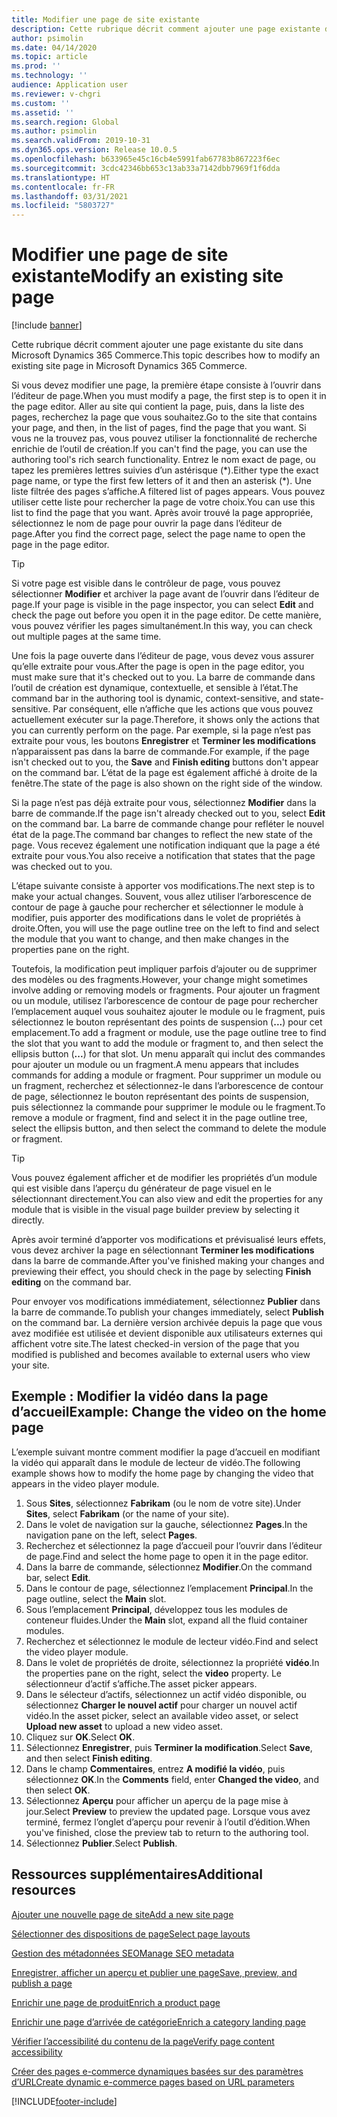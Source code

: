 ```yaml
---
title: Modifier une page de site existante
description: Cette rubrique décrit comment ajouter une page existante du site dans Microsoft Dynamics 365 Commerce.
author: psimolin
ms.date: 04/14/2020
ms.topic: article
ms.prod: ''
ms.technology: ''
audience: Application user
ms.reviewer: v-chgri
ms.custom: ''
ms.assetid: ''
ms.search.region: Global
ms.author: psimolin
ms.search.validFrom: 2019-10-31
ms.dyn365.ops.version: Release 10.0.5
ms.openlocfilehash: b633965e45c16cb4e5991fab67783b867223f6ec
ms.sourcegitcommit: 3cdc42346bb653c13ab33a7142dbb7969f1f6dda
ms.translationtype: HT
ms.contentlocale: fr-FR
ms.lasthandoff: 03/31/2021
ms.locfileid: "5803727"
---
```

# <a name="modify-an-existing-site-page"></a><span data-ttu-id="8b261-103">Modifier une page de site existante</span><span class="sxs-lookup"><span data-stu-id="8b261-103">Modify an existing site page</span></span>

[!include [banner](includes/banner.md)]

<span data-ttu-id="8b261-104">Cette rubrique décrit comment ajouter une page existante du site dans Microsoft Dynamics 365 Commerce.</span><span class="sxs-lookup"><span data-stu-id="8b261-104">This topic describes how to modify an existing site page in Microsoft Dynamics 365 Commerce.</span></span>

<span data-ttu-id="8b261-105">Si vous devez modifier une page, la première étape consiste à l’ouvrir dans l’éditeur de page.</span><span class="sxs-lookup"><span data-stu-id="8b261-105">When you must modify a page, the first step is to open it in the page editor.</span></span> <span data-ttu-id="8b261-106">Aller au site qui contient la page, puis, dans la liste des pages, recherchez la page que vous souhaitez.</span><span class="sxs-lookup"><span data-stu-id="8b261-106">Go to the site that contains your page, and then, in the list of pages, find the page that you want.</span></span> <span data-ttu-id="8b261-107">Si vous ne la trouvez pas, vous pouvez utiliser la fonctionnalité de recherche enrichie de l’outil de création.</span><span class="sxs-lookup"><span data-stu-id="8b261-107">If you can't find the page, you can use the authoring tool's rich search functionality.</span></span> <span data-ttu-id="8b261-108">Entrez le nom exact de page, ou tapez les premières lettres suivies d’un astérisque (\*).</span><span class="sxs-lookup"><span data-stu-id="8b261-108">Either type the exact page name, or type the first few letters of it and then an asterisk (\*).</span></span> <span data-ttu-id="8b261-109">Une liste filtrée des pages s’affiche.</span><span class="sxs-lookup"><span data-stu-id="8b261-109">A filtered list of pages appears.</span></span> <span data-ttu-id="8b261-110">Vous pouvez utiliser cette liste pour rechercher la page de votre choix.</span><span class="sxs-lookup"><span data-stu-id="8b261-110">You can use this list to find the page that you want.</span></span> <span data-ttu-id="8b261-111">Après avoir trouvé la page appropriée, sélectionnez le nom de page pour ouvrir la page dans l’éditeur de page.</span><span class="sxs-lookup"><span data-stu-id="8b261-111">After you find the correct page, select the page name to open the page in the page editor.</span></span>

> [!TIP]
> <span data-ttu-id="8b261-112">Si votre page est visible dans le contrôleur de page, vous pouvez sélectionner **Modifier** et archiver la page avant de l’ouvrir dans l’éditeur de page.</span><span class="sxs-lookup"><span data-stu-id="8b261-112">If your page is visible in the page inspector, you can select **Edit** and check the page out before you open it in the page editor.</span></span> <span data-ttu-id="8b261-113">De cette manière, vous pouvez vérifier les pages simultanément.</span><span class="sxs-lookup"><span data-stu-id="8b261-113">In this way, you can check out multiple pages at the same time.</span></span>

<span data-ttu-id="8b261-114">Une fois la page ouverte dans l’éditeur de page, vous devez vous assurer qu’elle extraite pour vous.</span><span class="sxs-lookup"><span data-stu-id="8b261-114">After the page is open in the page editor, you must make sure that it's checked out to you.</span></span> <span data-ttu-id="8b261-115">La barre de commande dans l’outil de création est dynamique, contextuelle, et sensible à l’état.</span><span class="sxs-lookup"><span data-stu-id="8b261-115">The command bar in the authoring tool is dynamic, context-sensitive, and state-sensitive.</span></span> <span data-ttu-id="8b261-116">Par conséquent, elle n’affiche que les actions que vous pouvez actuellement exécuter sur la page.</span><span class="sxs-lookup"><span data-stu-id="8b261-116">Therefore, it shows only the actions that you can currently perform on the page.</span></span> <span data-ttu-id="8b261-117">Par exemple, si la page n’est pas extraite pour vous, les boutons **Enregistrer** et **Terminer les modifications** n’apparaissent pas dans la barre de commande.</span><span class="sxs-lookup"><span data-stu-id="8b261-117">For example, if the page isn't checked out to you, the **Save** and **Finish editing** buttons don't appear on the command bar.</span></span> <span data-ttu-id="8b261-118">L’état de la page est également affiché à droite de la fenêtre.</span><span class="sxs-lookup"><span data-stu-id="8b261-118">The state of the page is also shown on the right side of the window.</span></span>

<span data-ttu-id="8b261-119">Si la page n’est pas déjà extraite pour vous, sélectionnez **Modifier** dans la barre de commande.</span><span class="sxs-lookup"><span data-stu-id="8b261-119">If the page isn't already checked out to you, select **Edit** on the command bar.</span></span> <span data-ttu-id="8b261-120">La barre de commande change pour refléter le nouvel état de la page.</span><span class="sxs-lookup"><span data-stu-id="8b261-120">The command bar changes to reflect the new state of the page.</span></span> <span data-ttu-id="8b261-121">Vous recevez également une notification indiquant que la page a été extraite pour vous.</span><span class="sxs-lookup"><span data-stu-id="8b261-121">You also receive a notification that states that the page was checked out to you.</span></span>

<span data-ttu-id="8b261-122">L’étape suivante consiste à apporter vos modifications.</span><span class="sxs-lookup"><span data-stu-id="8b261-122">The next step is to make your actual changes.</span></span> <span data-ttu-id="8b261-123">Souvent, vous allez utiliser l’arborescence de contour de page à gauche pour rechercher et sélectionner le module à modifier, puis apporter des modifications dans le volet de propriétés à droite.</span><span class="sxs-lookup"><span data-stu-id="8b261-123">Often, you will use the page outline tree on the left to find and select the module that you want to change, and then make changes in the properties pane on the right.</span></span> 

<span data-ttu-id="8b261-124">Toutefois, la modification peut impliquer parfois d’ajouter ou de supprimer des modèles ou des fragments.</span><span class="sxs-lookup"><span data-stu-id="8b261-124">However, your change might sometimes involve adding or removing models or fragments.</span></span> <span data-ttu-id="8b261-125">Pour ajouter un fragment ou un module, utilisez l’arborescence de contour de page pour rechercher l’emplacement auquel vous souhaitez ajouter le module ou le fragment, puis sélectionnez le bouton représentant des points de suspension (**...**) pour cet emplacement.</span><span class="sxs-lookup"><span data-stu-id="8b261-125">To add a fragment or module, use the page outline tree to find the slot that you want to add the module or fragment to, and then select the ellipsis button (**...**) for that slot.</span></span> <span data-ttu-id="8b261-126">Un menu apparaît qui inclut des commandes pour ajouter un module ou un fragment.</span><span class="sxs-lookup"><span data-stu-id="8b261-126">A menu appears that includes commands for adding a module or fragment.</span></span> <span data-ttu-id="8b261-127">Pour supprimer un module ou un fragment, recherchez et sélectionnez-le dans l’arborescence de contour de page, sélectionnez le bouton représentant des points de suspension, puis sélectionnez la commande pour supprimer le module ou le fragment.</span><span class="sxs-lookup"><span data-stu-id="8b261-127">To remove a module or fragment, find and select it in the page outline tree, select the ellipsis button, and then select the command to delete the module or fragment.</span></span>

> [!TIP]
> <span data-ttu-id="8b261-128">Vous pouvez également afficher et de modifier les propriétés d’un module qui est visible dans l’aperçu du générateur de page visuel en le sélectionnant directement.</span><span class="sxs-lookup"><span data-stu-id="8b261-128">You can also view and edit the properties for any module that is visible in the visual page builder preview by selecting it directly.</span></span>

<span data-ttu-id="8b261-129">Après avoir terminé d’apporter vos modifications et prévisualisé leurs effets, vous devez archiver la page en sélectionnant **Terminer les modifications** dans la barre de commande.</span><span class="sxs-lookup"><span data-stu-id="8b261-129">After you've finished making your changes and previewing their effect, you should check in the page by selecting **Finish editing** on the command bar.</span></span> 

<span data-ttu-id="8b261-130">Pour envoyer vos modifications immédiatement, sélectionnez **Publier** dans la barre de commande.</span><span class="sxs-lookup"><span data-stu-id="8b261-130">To publish your changes immediately, select **Publish** on the command bar.</span></span> <span data-ttu-id="8b261-131">La dernière version archivée depuis la page que vous avez modifiée est utilisée et devient disponible aux utilisateurs externes qui affichent votre site.</span><span class="sxs-lookup"><span data-stu-id="8b261-131">The latest checked-in version of the page that you modified is published and becomes available to external users who view your site.</span></span> 

## <a name="example-change-the-video-on-the-home-page"></a><span data-ttu-id="8b261-132">Exemple : Modifier la vidéo dans la page d’accueil</span><span class="sxs-lookup"><span data-stu-id="8b261-132">Example: Change the video on the home page</span></span>

<span data-ttu-id="8b261-133">L’exemple suivant montre comment modifier la page d’accueil en modifiant la vidéo qui apparaît dans le module de lecteur de vidéo.</span><span class="sxs-lookup"><span data-stu-id="8b261-133">The following example shows how to modify the home page by changing the video that appears in the video player module.</span></span>

1. <span data-ttu-id="8b261-134">Sous **Sites**, sélectionnez **Fabrikam** (ou le nom de votre site).</span><span class="sxs-lookup"><span data-stu-id="8b261-134">Under **Sites**, select **Fabrikam** (or the name of your site).</span></span>
1. <span data-ttu-id="8b261-135">Dans le volet de navigation sur la gauche, sélectionnez **Pages**.</span><span class="sxs-lookup"><span data-stu-id="8b261-135">In the navigation pane on the left, select **Pages**.</span></span>
1. <span data-ttu-id="8b261-136">Recherchez et sélectionnez la page d’accueil pour l’ouvrir dans l’éditeur de page.</span><span class="sxs-lookup"><span data-stu-id="8b261-136">Find and select the home page to open it in the page editor.</span></span>
1. <span data-ttu-id="8b261-137">Dans la barre de commande, sélectionnez **Modifier**.</span><span class="sxs-lookup"><span data-stu-id="8b261-137">On the command bar, select **Edit**.</span></span>
1. <span data-ttu-id="8b261-138">Dans le contour de page, sélectionnez l’emplacement **Principal**.</span><span class="sxs-lookup"><span data-stu-id="8b261-138">In the page outline, select the **Main** slot.</span></span>
1. <span data-ttu-id="8b261-139">Sous l’emplacement **Principal**, développez tous les modules de conteneur fluides.</span><span class="sxs-lookup"><span data-stu-id="8b261-139">Under the **Main** slot, expand all the fluid container modules.</span></span>
1. <span data-ttu-id="8b261-140">Recherchez et sélectionnez le module de lecteur vidéo.</span><span class="sxs-lookup"><span data-stu-id="8b261-140">Find and select the video player module.</span></span>
1. <span data-ttu-id="8b261-141">Dans le volet de propriétés de droite, sélectionnez la propriété **vidéo**.</span><span class="sxs-lookup"><span data-stu-id="8b261-141">In the properties pane on the right, select the **video** property.</span></span> <span data-ttu-id="8b261-142">Le sélectionneur d’actif s’affiche.</span><span class="sxs-lookup"><span data-stu-id="8b261-142">The asset picker appears.</span></span>
1. <span data-ttu-id="8b261-143">Dans le sélecteur d’actifs, sélectionnez un actif vidéo disponible, ou sélectionnez **Charger le nouvel actif** pour charger un nouvel actif vidéo.</span><span class="sxs-lookup"><span data-stu-id="8b261-143">In the asset picker, select an available video asset, or select **Upload new asset** to upload a new video asset.</span></span>
1. <span data-ttu-id="8b261-144">Cliquez sur **OK**.</span><span class="sxs-lookup"><span data-stu-id="8b261-144">Select **OK**.</span></span>
1. <span data-ttu-id="8b261-145">Sélectionnez **Enregistrer**, puis **Terminer la modification**.</span><span class="sxs-lookup"><span data-stu-id="8b261-145">Select **Save**, and then select **Finish editing**.</span></span>
1. <span data-ttu-id="8b261-146">Dans le champ **Commentaires**, entrez **A modifié la vidéo**, puis sélectionnez **OK**.</span><span class="sxs-lookup"><span data-stu-id="8b261-146">In the **Comments** field, enter **Changed the video**, and then select **OK**.</span></span>
1. <span data-ttu-id="8b261-147">Sélectionnez **Aperçu** pour afficher un aperçu de la page mise à jour.</span><span class="sxs-lookup"><span data-stu-id="8b261-147">Select **Preview** to preview the updated page.</span></span> <span data-ttu-id="8b261-148">Lorsque vous avez terminé, fermez l’onglet d’aperçu pour revenir à l’outil d’édition.</span><span class="sxs-lookup"><span data-stu-id="8b261-148">When you've finished, close the preview tab to return to the authoring tool.</span></span>
1. <span data-ttu-id="8b261-149">Sélectionnez **Publier**.</span><span class="sxs-lookup"><span data-stu-id="8b261-149">Select **Publish**.</span></span>

## <a name="additional-resources"></a><span data-ttu-id="8b261-150">Ressources supplémentaires</span><span class="sxs-lookup"><span data-stu-id="8b261-150">Additional resources</span></span>

[<span data-ttu-id="8b261-151">Ajouter une nouvelle page de site</span><span class="sxs-lookup"><span data-stu-id="8b261-151">Add a new site page</span></span>](add-new-page.md)

[<span data-ttu-id="8b261-152">Sélectionner des dispositions de page</span><span class="sxs-lookup"><span data-stu-id="8b261-152">Select page layouts</span></span>](select-page-layouts.md)

[<span data-ttu-id="8b261-153">Gestion des métadonnées SEO</span><span class="sxs-lookup"><span data-stu-id="8b261-153">Manage SEO metadata</span></span>](manage-seo-metadata.md)

[<span data-ttu-id="8b261-154">Enregistrer, afficher un aperçu et publier une page</span><span class="sxs-lookup"><span data-stu-id="8b261-154">Save, preview, and publish a page</span></span>](save-preview-publish-page.md)

[<span data-ttu-id="8b261-155">Enrichir une page de produit</span><span class="sxs-lookup"><span data-stu-id="8b261-155">Enrich a product page</span></span>](enrich-product-page.md)

[<span data-ttu-id="8b261-156">Enrichir une page d’arrivée de catégorie</span><span class="sxs-lookup"><span data-stu-id="8b261-156">Enrich a category landing page</span></span>](enrich-category-page.md)

[<span data-ttu-id="8b261-157">Vérifier l’accessibilité du contenu de la page</span><span class="sxs-lookup"><span data-stu-id="8b261-157">Verify page content accessibility</span></span>](verify-accessibility.md)

[<span data-ttu-id="8b261-158">Créer des pages e-commerce dynamiques basées sur des paramètres d’URL</span><span class="sxs-lookup"><span data-stu-id="8b261-158">Create dynamic e-commerce pages based on URL parameters</span></span>](create-dynamic-pages.md)


[!INCLUDE[footer-include](../includes/footer-banner.md)]
